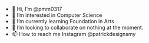 - 👋 Hi, I’m @pmm0317
- 👀 I’m interested in Computer Science
- 🌱 I’m currently learning Foundation in Arts
- 💞️ I’m looking to collaborate on nothing at the moment.
- 📫 How to reach me Instagram @patrickdesignsmy

<!---
pmm0317/pmm0317 is a ✨ special ✨ repository because its `README.md` (this file) appears on your GitHub profile.
You can click the Preview link to take a look at your changes.
--->
